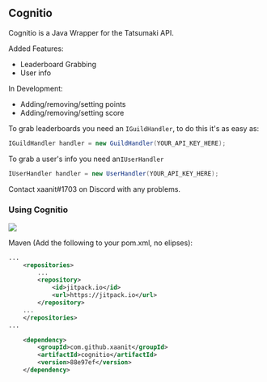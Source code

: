 ## Cognitio


Cognitio is a Java Wrapper for the Tatsumaki API.


Added Features:
- Leaderboard Grabbing
- User info

In Development:
- Adding/removing/setting points
- Adding/removing/setting score

To grab leaderboards you need an `IGuildHandler`, to do this it's as easy as:
```java
IGuildHandler handler = new GuildHandler(YOUR_API_KEY_HERE);
```

To grab a user's info you need an`IUserHandler`
```java
IUserHandler handler = new UserHandler(YOUR_API_KEY_HERE);
```

Contact xaanit#1703 on Discord with any problems.

### Using Cognitio

[![](https://jitpack.io/v/xaanit/cognitio.svg)](https://jitpack.io/#xaanit/cognitio)

Maven (Add the following to your pom.xml, no elipses):
```xml
...
	<repositories>
        ...
		<repository>
			<id>jitpack.io</id>
			<url>https://jitpack.io</url>
		</repository>
	...
	</repositories>
...
```

```xml
	<dependency>
	    <groupId>com.github.xaanit</groupId>
	    <artifactId>cognitio</artifactId>
	    <version>88e97ef</version>
	</dependency>
```

